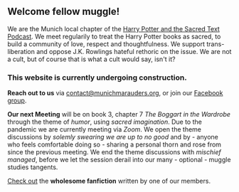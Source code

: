 ## Welcome fellow muggle!
We are the Munich local chapter of the [Harry Potter and the Sacred Text Podcast](https://www.harrypottersacredtext.com). We meet regularily to treat the Harry Potter books as sacred, to build a community of love, respect and thoughtfulness. We support trans-liberation and oppose J.K. Rowlings hateful rethoric on the issue. We are not a cult, but of course that is what a cult would say, isn't it?

### This website is currently undergoing construction.

**Reach out to us** via contact@munichmarauders.org, or join our [Facebook group](https://www.facebook.com/groups/2408737062515597/).

**Our next Meeting** will be on book 3, chapter 7 *The Boggart in the Wardrobe* through the theme of *humor*, using *sacred imagination*. Due to the pandemic we are currently meeting via *Zoom*. We open the theme discussions by *solemly swearing we are up to no good* and by - anyone who feels comfortable doing so - sharing a personal thorn and rose  from since the previous meeting. We end the theme discussions with *mischief managed*, before we let the session derail into our many - optional - muggle studies tangents. 

[Check out](https://munich-marauders-fanfiction.tumblr.com/) the **wholesome fanfiction** written by one of our members.

